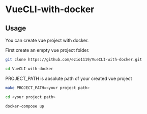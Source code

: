 # VueCLI-with-docker
## Usage
You can create vue project with docker.

First create an empty vue project folder.

```bash
git clone https://github.com/ezio1119/VueCLI-with-docker.git
```
```bash
cd VueCLI-with-docker
```
PROJECT_PATH is absolute path of your created vue project
```bash
make PROJECT_PATH=<your project path>
```
```bash
cd <your project path>
```
```bash
docker-compose up
```